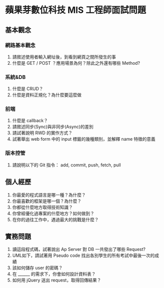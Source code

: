 # 蘋果芽數位科技 MIS 工程師面試問題

## 基本觀念
### 網路基本觀念
1. 請敘述使用者輸入網址後，到看到網頁之間所發生的事
2. 什麼是 GET / POST ？應用場景為何？除此之外還有哪些 Method?

### 系統&DB
1. 什麼是 CRUD？
2. 什麼是資料正規化？為什麼要這麼做

### 前端
1. 什麼是 callback？
2. 請敘述同步(Sync)與非同步(Async)的差別
3. 請試著說明 RWD 的實作方式？
4. 試著舉出 web form 中的 input 標籤的幾種類別，並解釋 name 特徵的意義

### 版本控管
1. 請說明以下的 Git 指令： add, commit, push, fetch, pull

## 個人經歷
1. 你最愛的程式語言是哪一種？為什麼？
2. 你最喜歡的框架是哪一個？為什麼？
3. 你都從什麼地方取得技術知識？
4. 你曾經優化過專案的什麼地方？如何做到？
5. 在你的過往工作中，遇過最大的挑戰是什麼？

## 實務問題
1. 讀這段程式碼，試著說出 Ap Server 對 DB 一共發出了哪些 Request?
2. UML如下，請試著用 Pseudo code 找出各別學生的所有考試中最後一次的成績
3. 該如何儲存 user 的密碼？
4. 在 ______ 的需求下，你會如何設計資料表？
5. 如何用 jQuery 送出 request，取得回傳結果？
